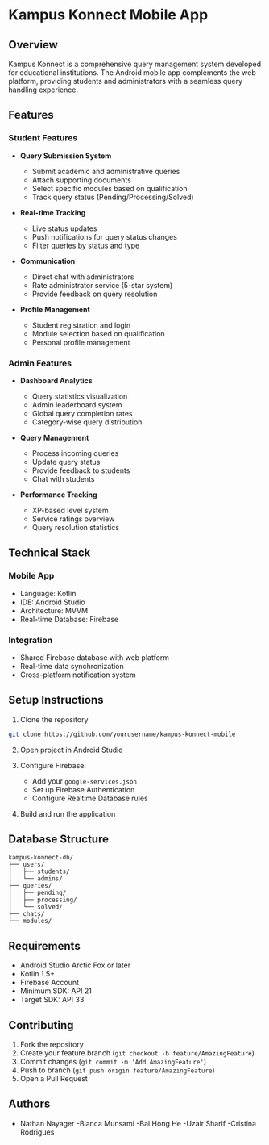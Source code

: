 # Kampus Konnect Mobile App

## Overview
Kampus Konnect is a comprehensive query management system developed for educational institutions. The Android mobile app complements the web platform, providing students and administrators with a seamless query handling experience.

## Features

### Student Features
- **Query Submission System**
  - Submit academic and administrative queries
  - Attach supporting documents
  - Select specific modules based on qualification
  - Track query status (Pending/Processing/Solved)

- **Real-time Tracking**
  - Live status updates
  - Push notifications for query status changes
  - Filter queries by status and type

- **Communication**
  - Direct chat with administrators
  - Rate administrator service (5-star system)
  - Provide feedback on query resolution

- **Profile Management**
  - Student registration and login
  - Module selection based on qualification
  - Personal profile management

### Admin Features
- **Dashboard Analytics**
  - Query statistics visualization
  - Admin leaderboard system
  - Global query completion rates
  - Category-wise query distribution

- **Query Management**
  - Process incoming queries
  - Update query status
  - Provide feedback to students
  - Chat with students

- **Performance Tracking**
  - XP-based level system
  - Service ratings overview
  - Query resolution statistics

## Technical Stack

### Mobile App
- Language: Kotlin
- IDE: Android Studio
- Architecture: MVVM
- Real-time Database: Firebase

### Integration
- Shared Firebase database with web platform
- Real-time data synchronization
- Cross-platform notification system

## Setup Instructions

1. Clone the repository
```bash
git clone https://github.com/yourusername/kampus-konnect-mobile
```

2. Open project in Android Studio

3. Configure Firebase:
   - Add your `google-services.json`
   - Set up Firebase Authentication
   - Configure Realtime Database rules

4. Build and run the application

## Database Structure
```
kampus-konnect-db/
├── users/
│   ├── students/
│   └── admins/
├── queries/
│   ├── pending/
│   ├── processing/
│   └── solved/
├── chats/
└── modules/
```

## Requirements
- Android Studio Arctic Fox or later
- Kotlin 1.5+
- Firebase Account
- Minimum SDK: API 21
- Target SDK: API 33

## Contributing
1. Fork the repository
2. Create your feature branch (`git checkout -b feature/AmazingFeature`)
3. Commit changes (`git commit -m 'Add AmazingFeature'`)
4. Push to branch (`git push origin feature/AmazingFeature`)
5. Open a Pull Request

## Authors
- Nathan Nayager
-Bianca Munsami
-Bai Hong He
-Uzair Sharif
-Cristina Rodrigues


